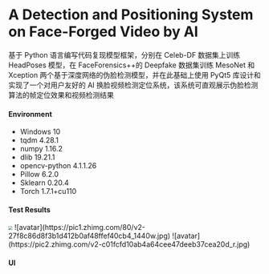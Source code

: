 # A Detection and Positioning System on Face-Forged Video by AI
基于 Python 语言编写代码复现模型框架，分别在 Celeb-DF 数据集上训练 HeadPoses 模型，在 FaceForensics++的 Deepfake 数据集训练 MesoNet 和 Xception 两个基于深度网络的伪脸检测模型，并在此基础上使用 PyQt5 库设计和实现了一个对用户友好的 AI 换脸视频检测定位系统，该系统可直观展示伪脸检测算法的帧定位效果和视频检测结果

#### Environment

- Windows 10
- tqdm 4.28.1
- numpy 1.16.2
- dlib 19.21.1
- opencv-python 4.1.1.26
- Pillow 6.2.0
- Sklearn 0.20.4
- Torch 1.7.1+cu110

#### Test Results
<img src="https://pic1.zhimg.com/80/v2-27f8c86d8f3b1d412b0af48ffef40cb4_1440w.jpg" style="zoom:50%">
![avatar](https://pic1.zhimg.com/80/v2-27f8c86d8f3b1d412b0af48ffef40cb4_1440w.jpg)
![avatar](https://pic2.zhimg.com/v2-c01fcfd10ab4a64cee47deeb37cea20d_r.jpg)

#### UI 
